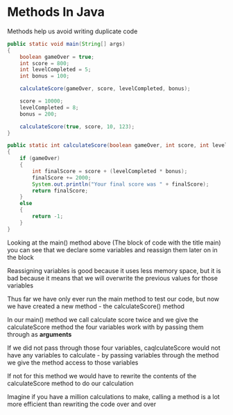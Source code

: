 # Methods In Java

Methods help us avoid writing duplicate code

```java
public static void main(String[] args)
{
	boolean gameOver = true;
	int score = 800;
	int levelCompleted = 5;
	int bonus = 100;

	calculateScore(gameOver, score, levelCompleted, bonus);

	score = 10000;
	levelCompleted = 8;
	bonus = 200;

	calculateScore(true, score, 10, 123);
}

public static int calculateScore(boolean gameOver, int score, int levelCompleted, int bonus)
{
	if (gameOver)
	{
		int finalScore = score + (levelCompleted * bonus);
		finalScore += 2000;
		System.out.println("Your final score was " + finalScore);
		return finalScore;
	}
	else
	{
		return -1;
	}
}
```

Looking at the main() method above (The block of code with the title main) you can see that we declare some variables and reassign them later on in the block

Reassigning variables is good because it uses less memory space, but it is bad because it means that we will overwrite the previous values for those variables

Thus far we have only ever run the main method to test our code, but now we have created a new method - the calculateScore() method

In our main() method we call calculate score twice and we give the calculateScore method the four variables work with by passing them through as **arguments**

If we did not pass through those four variables, caqlculateScore would not have any variables to calculate - by passing variables through the method we give the method access to those variables

If not for this method we would have to rewrite the contents of the calculateScore method to do our calculation

Imagine if you have a million calculations to make, calling a method is a lot more efficient than rewriting the code over and over